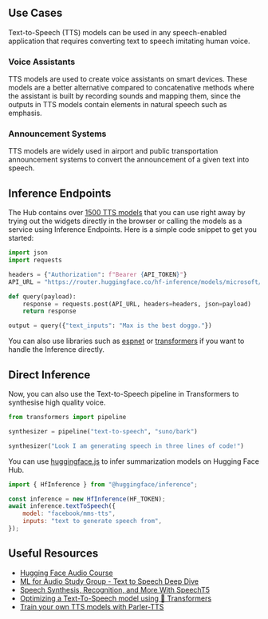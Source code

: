 ## Use Cases

Text-to-Speech (TTS) models can be used in any speech-enabled application that requires converting text to speech imitating human voice.

### Voice Assistants

TTS models are used to create voice assistants on smart devices. These models are a better alternative compared to concatenative methods where the assistant is built by recording sounds and mapping them, since the outputs in TTS models contain elements in natural speech such as emphasis.

### Announcement Systems

TTS models are widely used in airport and public transportation announcement systems to convert the announcement of a given text into speech.

## Inference Endpoints

The Hub contains over [1500 TTS models](https://huggingface.co/models?pipeline_tag=text-to-speech&sort=downloads) that you can use right away by trying out the widgets directly in the browser or calling the models as a service using Inference Endpoints. Here is a simple code snippet to get you started:

```python
import json
import requests

headers = {"Authorization": f"Bearer {API_TOKEN}"}
API_URL = "https://router.huggingface.co/hf-inference/models/microsoft/speecht5_tts"

def query(payload):
	response = requests.post(API_URL, headers=headers, json=payload)
	return response

output = query({"text_inputs": "Max is the best doggo."})
```

You can also use libraries such as [espnet](https://huggingface.co/models?library=espnet&pipeline_tag=text-to-speech&sort=downloads) or [transformers](https://huggingface.co/models?pipeline_tag=text-to-speech&library=transformers&sort=trending) if you want to handle the Inference directly.

## Direct Inference

Now, you can also use the Text-to-Speech pipeline in Transformers to synthesise high quality voice.

```python
from transformers import pipeline

synthesizer = pipeline("text-to-speech", "suno/bark")

synthesizer("Look I am generating speech in three lines of code!")
```

You can use [huggingface.js](https://github.com/huggingface/huggingface.js) to infer summarization models on Hugging Face Hub.

```javascript
import { HfInference } from "@huggingface/inference";

const inference = new HfInference(HF_TOKEN);
await inference.textToSpeech({
	model: "facebook/mms-tts",
	inputs: "text to generate speech from",
});
```

## Useful Resources

- [Hugging Face Audio Course](https://huggingface.co/learn/audio-course/chapter6/introduction)
- [ML for Audio Study Group - Text to Speech Deep Dive](https://www.youtube.com/watch?v=aLBedWj-5CQ)
- [Speech Synthesis, Recognition, and More With SpeechT5](https://huggingface.co/blog/speecht5)
- [Optimizing a Text-To-Speech model using 🤗 Transformers](https://huggingface.co/blog/optimizing-bark)
- [Train your own TTS models with Parler-TTS](https://github.com/huggingface/parler-tts)
